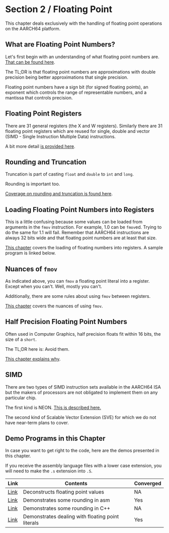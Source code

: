 # Section 2 / Floating Point

This chapter deals exclusively with the handling of floating point
operations on the AARCH64 platform.

## What are Floating Point Numbers?

Let's first begin with an understanding of what floating point numbers
are. [That can be found here](./what.md).

The TL;DR is that floating point numbers are approximations with double
precision being better approximations that single precision.

Floating point numbers have a sign bit (for signed floating points), an
exponent which controls the range of representable numbers, and a
mantissa that controls precision.

## Floating Point Registers

There are 31 general registers (the X and W registers). Similarly there
are 31 floating point registers which are reused for single, double and
vector (SIMD - Single Instruction Multiple Data) instructions.

A bit more detail [is provided here](./working.md).

## Rounding and Truncation

Truncation is part of casting `float` and `double` to `int` and `long`.

Rounding is important too.

[Coverage on rounding and truncation is found here](./rounding.md).

## Loading Floating Point Numbers into Registers

This is a little confusing because some values can be loaded from
arguments in the `fmov` instruction. For example, 1.0 can be `fmov`ed.
Trying to do the same for 1.1 will fail. Remember that AARCH64
instructions are always 32 bits wide and that floating point numbers are
at least that size.

[This chapter](./literals.md) covers the loading of floating numbers
into registers. A sample program is linked below.

## Nuances of `fmov`

As indicated above, you can `fmov` a floating point literal into a
register. Except when you can't. Well, mostly you can't.

Additionally, there are some rules about using `fmov` between registers.

[This chapter](../../not_written_yet.md) covers the nuances of using
`fmov`.

## Half Precision Floating Point Numbers

Often used in Computer Graphics, half precision floats fit within 16
bits, the size of a `short`.

The TL;DR here is: Avoid them.

[This chapter explains why](./half.md).

## SIMD

There are two types of SIMD instruction sets available in the AARCH64
ISA but the makers of processors are not obligated to implement them on
any particular chip.

The first kind is NEON.
[This is described here.](./../../not_written_yet.md)

The second kind of Scalable Vector Extension (SVE) for which we do not
have near-term plans to cover.

## Demo Programs in this Chapter

In case you want to get right to the code, here are the demos presented
in this chapter.

If you receive the assembly language files with a lower case extension,
you will need to make the `.s` extension into `.S`.

| Link | Contents | Converged |
| ---- | -------- | --------- |
| [Link](./float_dump.cpp) | Deconstructs floating point values | NA |
| [Link](./asm_rounding.S) | Demonstrates some rounding in asm | Yes |
| [Link](./rounding.cpp) | Demonstrates some rounding in C++ | NA |
| [Link](./literals.S) | Demonstrates dealing with floating point literals | Yes |
